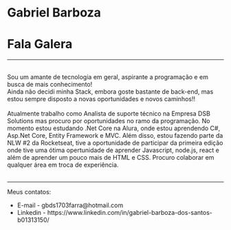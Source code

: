 # Gabriel Barboza

# Fala Galera
<hr><br/>
Sou um amante de tecnologia em geral, aspirante a programação e em busca de mais conhecimento!
<br/>Ainda não decidi minha Stack, embora goste bastante de back-end, mas estou sempre disposto a novas oportunidades e novos caminhos!!
<br/><br/>
Atualmente trabalho como Analista de suporte técnico na Empresa DSB Solutions mas procuro por oportunidades no ramo da programação.
No momento estou estudando .Net Core na Alura, onde estou aprendendo C#, Asp.Net Core, Entity Framework e MVC. Além disso, estou fazendo parte da NLW #2 da Rocketseat, tive a oportunidade de participar da primeira edição onde tive uma ótima opertunidade de aprender Javascript, node.js, react e além de aprender um pouco mais de HTML e CSS.
Procuro colaborar em qualquer área em troca de experiência.
<br/><br/>
<hr>
Meus contatos:
<ul>
<li>E-mail - gbds1703farra@hotmail.com</li>
<li>Linkedin - https://www.linkedin.com/in/gabriel-barboza-dos-santos-b01313150/</li>
</ul>

